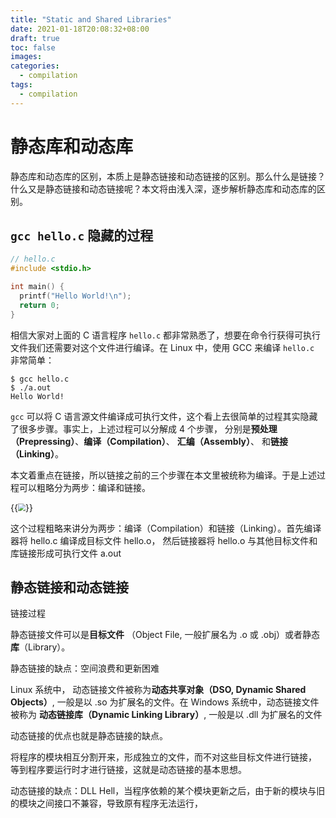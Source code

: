 ```yaml
---
title: "Static and Shared Libraries"
date: 2021-01-18T20:08:32+08:00
draft: true
toc: false
images:
categories:
  - compilation
tags:
  - compilation
---
```


# 静态库和动态库

静态库和动态库的区别，本质上是静态链接和动态链接的区别。那么什么是链接？什么又是静态链接和动态链接呢？本文将由浅入深，逐步解析静态库和动态库的区别。

## `gcc hello.c` 隐藏的过程

```c
// hello.c
#include <stdio.h>

int main() {
  printf("Hello World!\n");
  return 0;
}
```

相信大家对上面的 C 语言程序 `hello.c` 都非常熟悉了，想要在命令行获得可执行文件我们还需要对这个文件进行编译。在 Linux 中，使用 GCC 来编译 `hello.c` 非常简单：

```shell
$ gcc hello.c
$ ./a.out
Hello World!
```

`gcc` 可以将 C 语言源文件编译成可执行文件，这个看上去很简单的过程其实隐藏了很多步骤。事实上，上述过程可以分解成 4 个步骤， 分别是**预处理（Prepressing）**、**编译（Compilation）**、 **汇编（Assembly）**、 和**链接（Linking）**。

本文着重点在链接，所以链接之前的三个步骤在本文里被统称为编译。于是上述过程可以粗略分为两步：编译和链接。

{{<image src="/img/compile.png" position="center" style="zoom:75%;" >}}

这个过程粗略来讲分为两步：编译（Compilation）和链接（Linking）。首先编译器将 hello.c 编译成目标文件 hello.o， 然后链接器将 hello.o 与其他目标文件和库链接形成可执行文件 a.out

## 静态链接和动态链接

链接过程

静态链接文件可以是**目标文件** （Object File, 一般扩展名为 .o 或 .obj）或者静态**库**（Library）。

静态链接的缺点：空间浪费和更新困难

Linux 系统中， 动态链接文件被称为**动态共享对象（DSO, Dynamic Shared Objects）**, 一般是以 .so 为扩展名的文件。在 Windows 系统中，动态链接文件被称为 **动态链接库（Dynamic Linking Library）**, 一般是以 .dll 为扩展名的文件

动态链接的优点也就是静态链接的缺点。

将程序的模块相互分割开来，形成独立的文件，而不对这些目标文件进行链接， 等到程序要运行时才进行链接，这就是动态链接的基本思想。

动态链接的缺点：DLL Hell，当程序依赖的某个模块更新之后，由于新的模块与旧的模块之间接口不兼容，导致原有程序无法运行，

